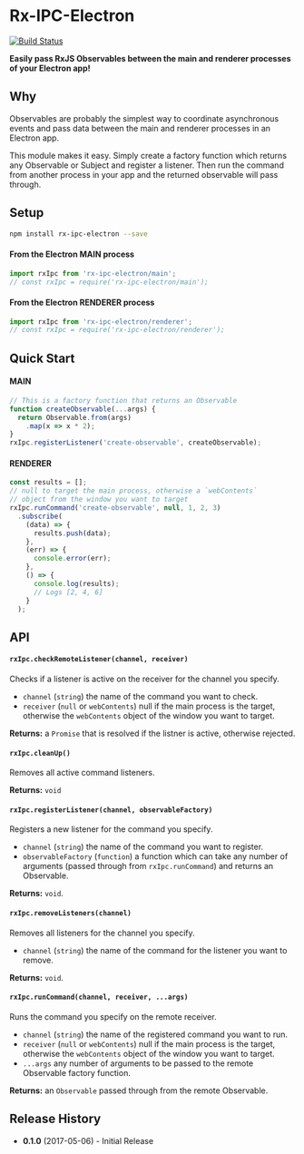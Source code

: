 # Rx-IPC-Electron

[![Build Status](https://travis-ci.org/colinskow/rx-ipc-electron.png?branch=master)](https://travis-ci.org/colinskow/rx-ipc-electron)

**Easily pass RxJS Observables between the main and renderer processes of your Electron app!**

## Why

Observables are probably the simplest way to coordinate asynchronous events and pass data between the main and renderer processes in an Electron app.

This module makes it easy. Simply create a factory function which returns any Observable or Subject and register a listener. Then run the command from another process in your app and the returned observable will pass through.

## Setup

```bash
npm install rx-ipc-electron --save
```

#### From the Electron MAIN process

```js
import rxIpc from 'rx-ipc-electron/main';
// const rxIpc = require('rx-ipc-electron/main');
```

#### From the Electron RENDERER process

```js
import rxIpc from 'rx-ipc-electron/renderer';
// const rxIpc = require('rx-ipc-electron/renderer');
```

## Quick Start

#### MAIN

```js
// This is a factory function that returns an Observable
function createObservable(...args) {
  return Observable.from(args)
    .map(x => x * 2);
}
rxIpc.registerListener('create-observable', createObservable);
```

#### RENDERER

```js
const results = [];
// null to target the main process, otherwise a `webContents`
// object from the window you want to target
rxIpc.runCommand('create-observable', null, 1, 2, 3)
  .subscribe(
    (data) => {
      results.push(data);
    },
    (err) => {
      console.error(err);
    },
    () => {
      console.log(results);
      // Logs [2, 4, 6]
    }
  );
```

## API

#### `rxIpc.checkRemoteListener(channel, receiver)`

Checks if a listener is active on the receiver for the channel you specify.

* `channel` (`string`) the name of the command you want to check.
* `receiver` (`null` or `webContents`) null if the main process is the target, otherwise the `webContents` object of the window you want to target.

**Returns:** a `Promise` that is resolved if the listner is active, otherwise rejected.

#### `rxIpc.cleanUp()`

Removes all active command listeners.

**Returns:** `void`

#### `rxIpc.registerListener(channel, observableFactory)`

Registers a new listener for the command you specify.

* `channel` (`string`) the name of the command you want to register.
* `observableFactory` (`function`) a function which can take any number of arguments (passed through from `rxIpc.runCommand`) and returns an Observable.

**Returns:** `void`.

#### `rxIpc.removeListeners(channel)`

Removes all listeners for the channel you specify.

* `channel` (`string`) the name of the command for the listener you want to remove.

**Returns:** `void`.

#### `rxIpc.runCommand(channel, receiver, ...args)`

Runs the command you specify on the remote receiver.

* `channel` (`string`) the name of the registered command you want to run.
* `receiver` (`null` or `webContents`) null if the main process is the target, otherwise the `webContents` object of the window you want to target.
* `...args` any number of arguments to be passed to the remote Observable factory function.

**Returns:** an `Observable` passed through from the remote Observable.

## Release History

* **0.1.0** (2017-05-06) - Initial Release
